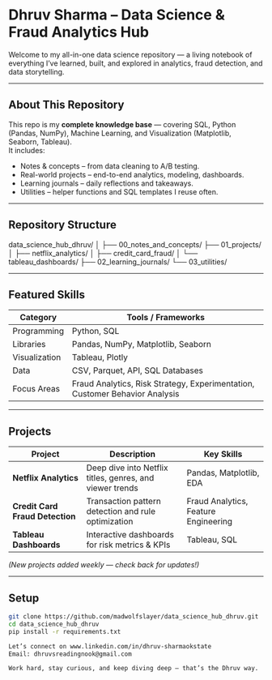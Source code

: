# Dhruv Sharma – Data Science & Fraud Analytics Hub  

Welcome to my all-in-one data science repository — a living notebook of everything I’ve learned, built, and explored in analytics, fraud detection, and data storytelling.

---

##  About This Repository  

This repo is my **complete knowledge base** — covering SQL, Python (Pandas, NumPy), Machine Learning, and Visualization (Matplotlib, Seaborn, Tableau).  
It includes:
- Notes & concepts – from data cleaning to A/B testing.
- Real-world projects – end-to-end analytics, modeling, dashboards.
- Learning journals – daily reflections and takeaways.
- Utilities – helper functions and SQL templates I reuse often.

---

## Repository Structure  
data_science_hub_dhruv/
│
├── 00_notes_and_concepts/
├── 01_projects/
│ ├── netflix_analytics/
│ ├── credit_card_fraud/
│ └── tableau_dashboards/
├── 02_learning_journals/
└── 03_utilities/


---

## Featured Skills  

| Category | Tools / Frameworks |
|-----------|--------------------|
| Programming | Python, SQL |
| Libraries | Pandas, NumPy, Matplotlib, Seaborn |
| Visualization | Tableau, Plotly |
| Data | CSV, Parquet, API, SQL Databases |
| Focus Areas | Fraud Analytics, Risk Strategy, Experimentation, Customer Behavior Analysis |

---

## Projects  

| Project | Description | Key Skills |
|----------|--------------|-------------|
| **Netflix Analytics** | Deep dive into Netflix titles, genres, and viewer trends | Pandas, Matplotlib, EDA |
| **Credit Card Fraud Detection** | Transaction pattern detection and rule optimization | Fraud Analytics, Feature Engineering |
| **Tableau Dashboards** | Interactive dashboards for risk metrics & KPIs | Tableau, SQL |

*(New projects added weekly — check back for updates!)*

---

## Setup  

```bash
git clone https://github.com/madwolfslayer/data_science_hub_dhruv.git
cd data_science_hub_dhruv
pip install -r requirements.txt

Let’s connect on www.linkedin.com/in/dhruv-sharmaokstate
Email: dhruvsreadingnook@gmail.com

Work hard, stay curious, and keep diving deep — that’s the Dhruv way.



